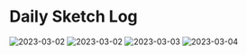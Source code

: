 # Daily Sketch Log

![2023-03-02](https://user-images.githubusercontent.com/185650/222283629-7fa7c2a1-008f-4a39-b2b4-4cc4b1e2f4b7.png)
![2023-03-02](https://user-images.githubusercontent.com/185650/222757667-b7df34ea-52f4-4f8a-93ec-25ef3fe87f03.png)
![2023-03-03](https://user-images.githubusercontent.com/185650/222840248-6439bef3-e4d4-42ff-b761-36ee30f27f85.png)
![2023-03-04](https://user-images.githubusercontent.com/185650/222920694-a5c264b2-5bce-4626-b196-bc5efd52f400.png)
